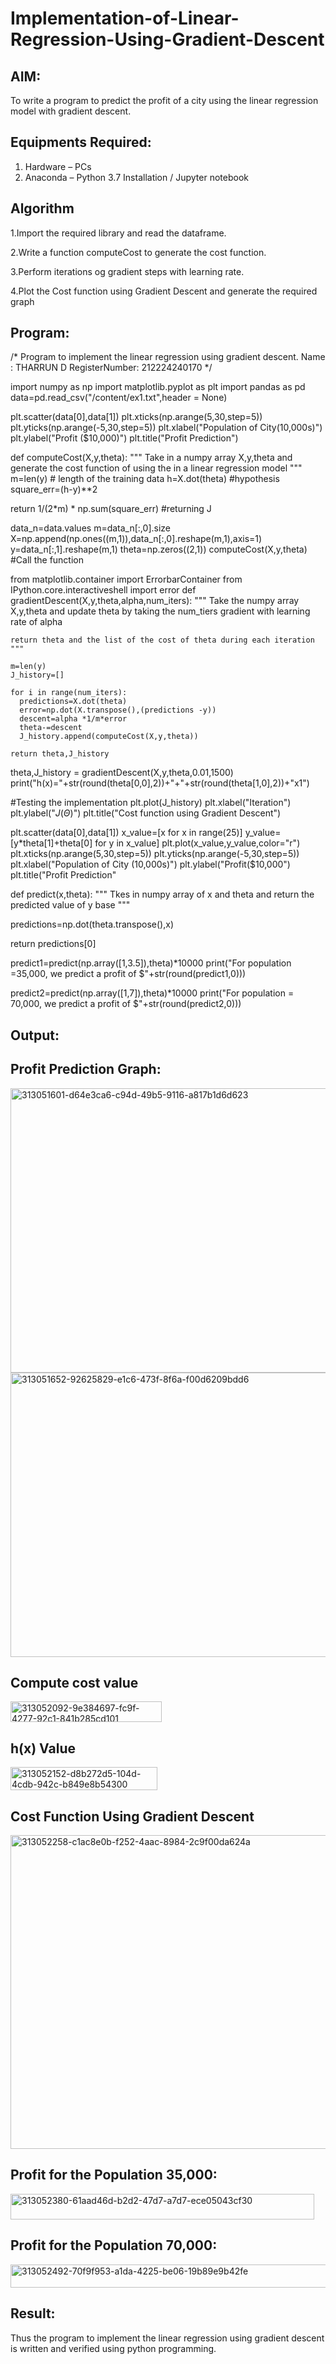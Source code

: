 # Implementation-of-Linear-Regression-Using-Gradient-Descent

## AIM:
To write a program to predict the profit of a city using the linear regression model with gradient descent.

## Equipments Required:
1. Hardware – PCs
2. Anaconda – Python 3.7 Installation / Jupyter notebook

## Algorithm

1.Import the required library and read the dataframe.

2.Write a function computeCost to generate the cost function.

3.Perform iterations og gradient steps with learning rate.

4.Plot the Cost function using Gradient Descent and generate the required graph


## Program:

/*
Program to implement the linear regression using gradient descent.
Name : THARRUN D
RegisterNumber: 212224240170
*/

import numpy as np
import matplotlib.pyplot as plt
import pandas as pd
data=pd.read_csv("/content/ex1.txt",header = None)

plt.scatter(data[0],data[1])
plt.xticks(np.arange(5,30,step=5))
plt.yticks(np.arange(-5,30,step=5))
plt.xlabel("Population of City(10,000s)")
plt.ylabel("Profit ($10,000)")
plt.title("Profit Prediction")

def computeCost(X,y,theta):
  """
  Take in a numpy array X,y,theta and generate the cost function of using the in a linear regression model
  """
  m=len(y) # length of the training data
  h=X.dot(theta) #hypothesis
  square_err=(h-y)**2

  return 1/(2*m) * np.sum(square_err) #returning J

data_n=data.values
m=data_n[:,0].size
X=np.append(np.ones((m,1)),data_n[:,0].reshape(m,1),axis=1)
y=data_n[:,1].reshape(m,1)
theta=np.zeros((2,1))
computeCost(X,y,theta) #Call the function

from matplotlib.container import ErrorbarContainer
from IPython.core.interactiveshell import error
def gradientDescent(X,y,theta,alpha,num_iters):
    """
    Take the numpy array X,y,theta and update theta by taking the num_tiers gradient with learning rate of alpha

    return theta and the list of the cost of theta during each iteration
    """

    m=len(y)
    J_history=[]

    for i in range(num_iters):
      predictions=X.dot(theta)
      error=np.dot(X.transpose(),(predictions -y))
      descent=alpha *1/m*error
      theta-=descent
      J_history.append(computeCost(X,y,theta))

    return theta,J_history

theta,J_history = gradientDescent(X,y,theta,0.01,1500)
print("h(x)="+str(round(theta[0,0],2))+"+"+str(round(theta[1,0],2))+"x1")

#Testing the implementation
plt.plot(J_history)
plt.xlabel("Iteration")
plt.ylabel("$J(\Theta)$")
plt.title("Cost function using Gradient Descent")


plt.scatter(data[0],data[1])
x_value=[x for x in range(25)]
y_value=[y*theta[1]+theta[0] for y in x_value]
plt.plot(x_value,y_value,color="r")
plt.xticks(np.arange(5,30,step=5))
plt.yticks(np.arange(-5,30,step=5))
plt.xlabel("Population of City (10,000s)")
plt.ylabel("Profit($10,000")
plt.title("Profit Prediction"

def predict(x,theta):
  """
  Tkes in numpy array of x and theta and return the predicted value of y base
  """

  predictions=np.dot(theta.transpose(),x)

  return predictions[0]

predict1=predict(np.array([1,3.5]),theta)*10000
print("For population =35,000, we predict a profit of $"+str(round(predict1,0)))

predict2=predict(np.array([1,7]),theta)*10000
print("For population = 70,000, we predict a profit of $"+str(round(predict2,0)))


## Output:

## Profit Prediction Graph:
<img width="574" height="455" alt="313051601-d64e3ca6-c94d-49b5-9116-a817b1d6d623" src="https://github.com/user-attachments/assets/b5e08957-cec5-4252-82fd-48a432fd3c3d" />

<img width="570" height="455" alt="313051652-92625829-e1c6-473f-8f6a-f00d6209bdd6" src="https://github.com/user-attachments/assets/b0eb3fda-766a-41c3-8e18-328c657ab20b" />

## Compute cost value

<img width="242" height="33" alt="313052092-9e384697-fc9f-4277-92c1-841b285cd101" src="https://github.com/user-attachments/assets/2eba1116-f4e2-4562-8a14-e4f4ecaa2f92" />

## h(x) Value 

<img width="235" height="37" alt="313052152-d8b272d5-104d-4cdb-942c-b849e8b54300" src="https://github.com/user-attachments/assets/32dcdcc0-3c1b-4716-90bd-04bb210fd43b" />

## Cost Function Using Gradient Descent

<img width="719" height="502" alt="313052258-c1ac8e0b-f252-4aac-8984-2c9f00da624a" src="https://github.com/user-attachments/assets/468c66d0-c892-4ace-9365-ea2526dd1ed8" />

## Profit for the Population 35,000:

<img width="486" height="41" alt="313052380-61aad46d-b2d2-47d7-a7d7-ece05043cf30" src="https://github.com/user-attachments/assets/5138b9aa-dace-4046-a5c0-44a713ed0ab8" />

## Profit for the Population 70,000:

<img width="524" height="37" alt="313052492-70f9f953-a1da-4225-be06-19b89e9b42fe" src="https://github.com/user-attachments/assets/af8633ba-a8be-49ec-ba66-fc7bc820568e" />




## Result:
Thus the program to implement the linear regression using gradient descent is written and verified using python programming.
